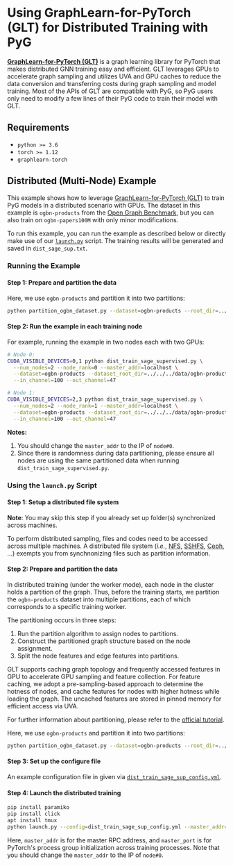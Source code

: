 # Using GraphLearn-for-PyTorch (GLT) for Distributed Training with PyG

**[GraphLearn-for-PyTorch (GLT)](https://github.com/alibaba/graphlearn-for-pytorch)** is a graph learning library for PyTorch that makes distributed GNN training easy and efficient.
GLT leverages GPUs to accelerate graph sampling and utilizes UVA and GPU caches to reduce the data conversion and transferring costs during graph sampling and model training.
Most of the APIs of GLT are compatible with PyG, so PyG users only need to modify a few lines of their PyG code to train their model with GLT.

## Requirements

- `python >= 3.6`
- `torch >= 1.12`
- `graphlearn-torch`

## Distributed (Multi-Node) Example

This example shows how to leverage [GraphLearn-for-PyTorch (GLT)](https://github.com/alibaba/graphlearn-for-pytorch) to train PyG models in a distributed scenario with GPUs. The dataset in this example is `ogbn-products` from the [Open Graph Benchmark](https://ogb.stanford.edu/), but you can also train on `ogbn-papers100M` with only minor modifications.

To run this example, you can run the example as described below or directly make use of our [`launch.py`](launch.py) script.
The training results will be generated and saved in `dist_sage_sup.txt`.

### Running the Example

#### Step 1: Prepare and partition the data

Here, we use `ogbn-products` and partition it into two partitions:

```bash
python partition_ogbn_dataset.py --dataset=ogbn-products --root_dir=../../../data/ogbn-products --num_partitions=2
```

#### Step 2: Run the example in each training node

For example, running the example in two nodes each with two GPUs:

```bash
# Node 0:
CUDA_VISIBLE_DEVICES=0,1 python dist_train_sage_supervised.py \
  --num_nodes=2 --node_rank=0 --master_addr=localhost \
  --dataset=ogbn-products --dataset_root_dir=../../../data/ogbn-products \
  --in_channel=100 --out_channel=47

# Node 1:
CUDA_VISIBLE_DEVICES=2,3 python dist_train_sage_supervised.py \
  --num_nodes=2 --node_rank=1 --master_addr=localhost \
  --dataset=ogbn-products --dataset_root_dir=../../../data/ogbn-products \
  --in_channel=100 --out_channel=47
```

**Notes:**

1. You should change the `master_addr` to the IP of `node#0`.
2. Since there is randomness during data partitioning, please ensure all nodes are using the same partitioned data when running `dist_train_sage_supervised.py`.

### Using the `launch.py` Script

#### Step 1: Setup a distributed file system

**Note**: You may skip this step if you already set up folder(s) synchronized across machines.

To perform distributed sampling, files and codes need to be accessed across multiple machines.
A distributed file system (*i.e.*, [NFS](https://wiki.archlinux.org/index.php/NFS), [SSHFS](https://www.digitalocean.com/community/tutorials/how-to-use-sshfs-to-mount-remote-file-systems-over-ssh), [Ceph](https://docs.ceph.com/en/latest/install), ...) exempts you from synchnonizing files such as partition information.

#### Step 2: Prepare and partition the data

In distributed training (under the worker mode), each node in the cluster holds a partition of the graph.
Thus, before the training starts, we partition the `ogbn-products` dataset into multiple partitions, each of which corresponds to a specific training worker.

The partitioning occurs in three steps:
  1. Run the partition algorithm to assign nodes to partitions.
  2. Construct the partitioned graph structure based on the node assignment.
  3. Split the node features and edge features into partitions.

GLT supports caching graph topology and frequently accessed features in GPU to accelerate GPU sampling and feature collection.
For feature caching, we adopt a pre-sampling-based approach to determine the hotness of nodes, and cache features for nodes with higher hotness while loading the graph.
The uncached features are stored in pinned memory for efficient access via UVA.

For further information about partitioning, please refer to the [official tutorial](https://github.com/alibaba/graphlearn-for-pytorch/blob/main/docs/tutorial/dist.md).

Here, we use `ogbn-products` and partition it into two partitions:

```bash
python partition_ogbn_dataset.py --dataset=ogbn-products --root_dir=../../../data/ogbn-products --num_partitions=2
```

#### Step 3: Set up the configure file

An example configuration file in given via [`dist_train_sage_sup_config.yml`](dist_train_sage_sup_config.yml).

#### Step 4: Launch the distributed training

```bash
pip install paramiko
pip install click
apt install tmux
python launch.py --config=dist_train_sage_sup_config.yml --master_addr=0.0.0.0 --master_port=11234
```

Here, `master_addr` is for the master RPC address, and `master_port` is for PyTorch's process group initialization across training processes.
Note that you should change the `master_addr` to the IP of `node#0`.
